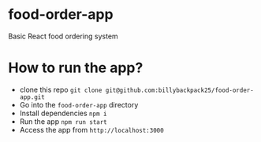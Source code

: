 # food-order-app

Basic React food ordering system

# How to run the app?

- clone this repo `git clone git@github.com:billybackpack25/food-order-app.git`
- Go into the `food-order-app` directory
- Install dependencies `npm i`
- Run the app `npm run start`
- Access the app from `http://localhost:3000`

